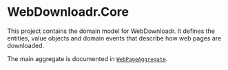 # WebDownloadr.Core

This project contains the domain model for WebDownloadr. It defines the entities, value objects and domain events that describe how web
pages are downloaded.

The main aggregate is documented in [`WebPageAggregate`](WebPageAggregate/README.md).
